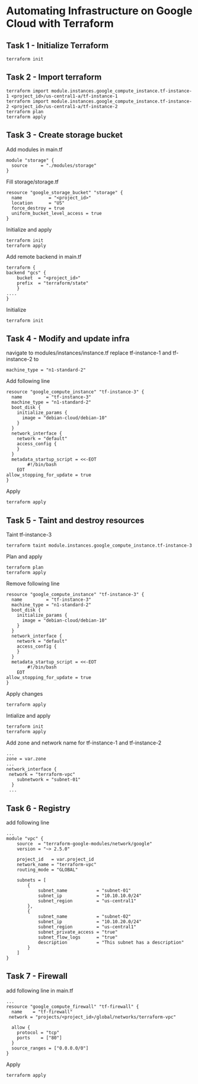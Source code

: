 # Automating Infrastructure on Google Cloud with Terraform
## Task 1 - Initialize Terraform
```
terraform init
```
## Task 2 - Import terraform
```
terraform import module.instances.google_compute_instance.tf-instance-1 <project_id>/us-central1-a/tf-instance-1
terraform import module.instances.google_compute_instance.tf-instance-2 <project_id>/us-central1-a/tf-instance-2
terraform plan
terraform apply
```
## Task 3 - Create storage bucket
Add modules in main.tf
```
module "storage" {
  source     = "./modules/storage"
}   
```
Fill storage/storage.tf
```
resource "google_storage_bucket" "storage" {
  name          = "<project_id>"
  location      = "US"
  force_destroy = true
  uniform_bucket_level_access = true
}
```
Initialize and apply
```
terraform init
terraform apply
```
Add remote backend in main.tf
```
terraform {
backend "gcs" {
    bucket  = "<project_id>"
    prefix  = "terraform/state"
    }
....
}

```
Initialize
```
terraform init
```
## Task 4 - Modify and update infra
navigate to modules/instances/instance.tf replace tf-instance-1 and tf-instance-2 to
```
machine_type = "n1-standard-2"
```
Add following line
```
resource "google_compute_instance" "tf-instance-3" {
  name         = "tf-instance-3"
  machine_type = "n1-standard-2"
  boot_disk {
    initialize_params {
      image = "debian-cloud/debian-10"
    }
  }
  network_interface {
    network = "default"
    access_config {
    }
  }
  metadata_startup_script = <<-EOT
        #!/bin/bash
    EOT
allow_stopping_for_update = true
}
```
Apply
```
terraform apply
```
## Task 5 - Taint and destroy resources
Taint tf-instance-3
```
terraform taint module.instances.google_compute_instance.tf-instance-3 
```
Plan and apply
```
terraform plan
terraform apply
```
Remove following line
```
resource "google_compute_instance" "tf-instance-3" {
  name         = "tf-instance-3"
  machine_type = "n1-standard-2"
  boot_disk {
    initialize_params {
      image = "debian-cloud/debian-10"
    }
  }
  network_interface {
    network = "default"
    access_config {
    }
  }
  metadata_startup_script = <<-EOT
        #!/bin/bash
    EOT
allow_stopping_for_update = true
}

```
Apply changes
```
terraform apply
```
Intialize and apply
```
terraform init
terraform apply
```
Add zone and network name for tf-instance-1 and tf-instance-2
```
...
zone = var.zone
...
network_interface {
 network = "terraform-vpc"
    subnetwork = "subnet-01"
  }
 ...
```
## Task 6 - Registry
add following line
```
...
module "vpc" {
    source  = "terraform-google-modules/network/google"
    version = "~> 2.5.0"

    project_id   = var.project_id
    network_name = "terraform-vpc"
    routing_mode = "GLOBAL"

    subnets = [
        {
            subnet_name           = "subnet-01"
            subnet_ip             = "10.10.10.0/24"
            subnet_region         = "us-central1"
        },
        {
            subnet_name           = "subnet-02"
            subnet_ip             = "10.10.20.0/24"
            subnet_region         = "us-central1"
            subnet_private_access = "true"
            subnet_flow_logs      = "true"
            description           = "This subnet has a description"
        }
    ]
}
```
## Task 7 - Firewall
add following line in main.tf
```
...
resource "google_compute_firewall" "tf-firewall" {
  name    = "tf-firewall"
 network = "projects/<project_id>/global/networks/terraform-vpc"

  allow {
    protocol = "tcp"
    ports    = ["80"]
  }
  source_ranges = ["0.0.0.0/0"]
}
```
Apply
```
terraform apply
```
